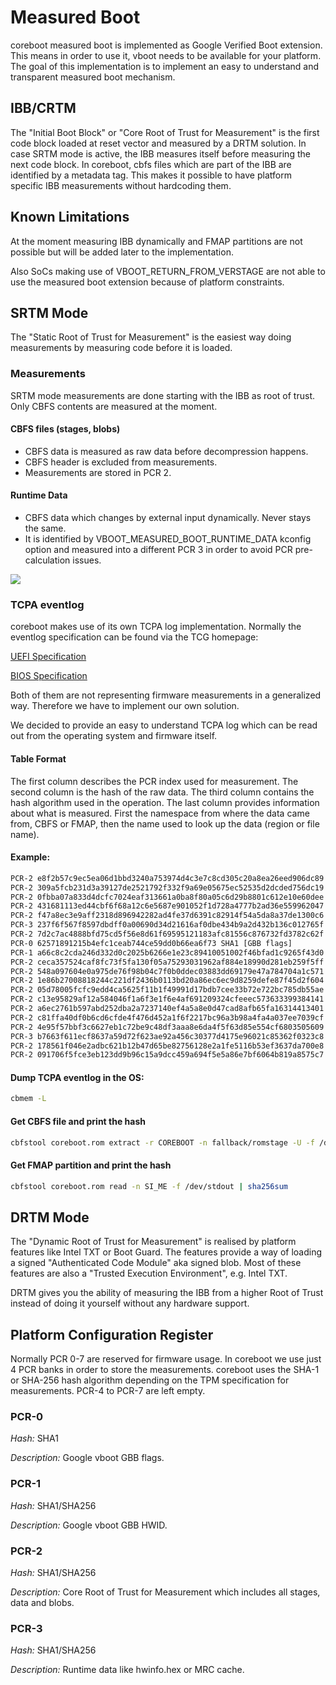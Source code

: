 # Measured Boot
coreboot measured boot is implemented as Google Verified Boot extension. This
means in order to use it, vboot needs to be available for your platform. The
goal of this implementation is to implement an easy to understand and
transparent measured boot mechanism.

## IBB/CRTM
The "Initial Boot Block" or "Core Root of Trust for Measurement" is the first
code block loaded at reset vector and measured by a DRTM solution.
In case SRTM mode is active, the IBB measures itself before measuring the next
code block. In coreboot, cbfs files which are part of the IBB are identified
by a metadata tag. This makes it possible to have platform specific IBB
measurements without hardcoding them.

## Known Limitations
At the moment measuring IBB dynamically and FMAP partitions are not possible but
will be added later to the implementation.

Also SoCs making use of VBOOT_RETURN_FROM_VERSTAGE are not able to use the
measured boot extension because of platform constraints.

## SRTM Mode
The "Static Root of Trust for Measurement" is the easiest way doing measurements
by measuring code before it is loaded.

### Measurements
SRTM mode measurements are done starting with the IBB as root of trust.
Only CBFS contents are measured at the moment.

#### CBFS files (stages, blobs)
* CBFS data is measured as raw data before decompression happens.
* CBFS header is excluded from measurements.
* Measurements are stored in PCR 2.

#### Runtime Data
* CBFS data which changes by external input dynamically. Never stays the same.
* It is identified by VBOOT_MEASURED_BOOT_RUNTIME_DATA kconfig option and
  measured into a different PCR 3 in order to avoid PCR pre-calculation issues.

![][srtm]

[srtm]: srtm.png

### TCPA eventlog
coreboot makes use of its own TCPA log implementation. Normally the eventlog
specification can be found via the TCG homepage:

[UEFI Specification](https://trustedcomputinggroup.org/resource/tcg-efi-platform-specification/)

[BIOS Specification](https://www.trustedcomputinggroup.org/wp-content/uploads/TCG_PCClientImplementation_1-21_1_00.pdf)

Both of them are not representing firmware measurements in a generalized way.
Therefore we have to implement our own solution.

We decided to provide an easy to understand TCPA log which can be read out
from the operating system and firmware itself.

#### Table Format
The first column describes the PCR index used for measurement.
The second column is the hash of the raw data. The third column contains
the hash algorithm used in the operation. The last column provides
information about what is measured. First the namespace from where the data
came from, CBFS or FMAP, then the name used to look up the data
(region or file name).

#### Example:
```bash
PCR-2 e8f2b57c9ec5ea06d1bbd3240a753974d4c3e7c8cd305c20a8ea26eed906dc89 SHA256 [FMAP: COREBOOT CBFS: bootblock]
PCR-2 309a5fcb231d3a39127de2521792f332f9a69e05675ec52535d2dcded756dc19 SHA256 [FMAP: COREBOOT CBFS: fallback/verstage]
PCR-2 0fbba07a833d4dcfc7024eaf313661a0ba8f80a05c6d29b8801c612e10e60dee SHA256 [FMAP: RO_VPD]
PCR-2 431681113ed44cbf6f68a12c6e5687e901052f1d728a4777b2ad36e559962047 SHA256 [FMAP: GBB]
PCR-2 f47a8ec3e9aff2318d896942282ad4fe37d6391c82914f54a5da8a37de1300c6 SHA256 [FMAP: SI_DESC]
PCR-3 237f6f567f8597dbdff0a00690d34d21616af0dbe434b9a2d432b136c012765f SHA256 [FMAP: SI_ME]
PCR-2 7d2c7ac4888bfd75cd5f56e8d61f69595121183afc81556c876732fd3782c62f SHA256 [FMAP: SI_GBE]
PCR-0 62571891215b4efc1ceab744ce59dd0b66ea6f73 SHA1 [GBB flags]
PCR-1 a66c8c2cda246d332d0c2025b6266e1e23c89410051002f46bfad1c9265f43d0 SHA256 [GBB HWID]
PCR-2 ceca357524caf8fc73f5fa130f05a75293031962af884e18990d281eb259f5ff SHA256 [FMAP: FW_MAIN_B CBFS: fallback/romstage]
PCR-2 548a097604e0a975de76f98b04c7f0b0ddec03883dd69179e47a784704a1c571 SHA256 [FMAP: FW_MAIN_B CBFS: fspm.bin]
PCR-2 1e86b27008818244c221df2436b0113bd20a86ec6ec9d8259defe87f45d2f604 SHA256 [FMAP: FW_MAIN_B CBFS: spd2.bin]
PCR-2 05d78005fcfc9edd4ca5625f11b1f49991d17bdb7cee33b72e722bc785db55ae SHA256 [FMAP: FW_MAIN_B CBFS: fallback/postcar]
PCR-2 c13e95829af12a584046f1a6f3e1f6e4af691209324cfeeec573633399384141 SHA256 [FMAP: FW_MAIN_B CBFS: fallback/ramstage]
PCR-2 a6ec2761b597abd252dba2a7237140ef4a5a8e0d47cad8afb65fa16314413401 SHA256 [FMAP: FW_MAIN_B CBFS: cpu_microcode_blob.bin]
PCR-2 c81ffa40df0b6cd6cfde4f476d452a1f6f2217bc96a3b98a4fa4a037ee7039cf SHA256 [FMAP: FW_MAIN_B CBFS: fsps.bin]
PCR-2 4e95f57bbf3c6627eb1c72be9c48df3aaa8e6da4f5f63d85e554cf6803505609 SHA256 [FMAP: FW_MAIN_B CBFS: vbt.bin]
PCR-3 b7663f611ecf8637a59d72f623ae92a456c30377d4175e96021c85362f0323c8 SHA256 [FMAP: RW_NVRAM]
PCR-2 178561f046e2adbc621b12b47d65be82756128e2a1fe5116b53ef3637da700e8 SHA256 [FMAP: FW_MAIN_B CBFS: fallback/dsdt.aml]
PCR-2 091706f5fce3eb123dd9b96c15a9dcc459a694f5e5a86e7bf6064b819a8575c7 SHA256 [FMAP: FW_MAIN_B CBFS: fallback/payload]
```

#### Dump TCPA eventlog in the OS:
```bash
cbmem -L
```

#### Get CBFS file and print the hash
```bash
cbfstool coreboot.rom extract -r COREBOOT -n fallback/romstage -U -f /dev/stdout | sha256sum
```

#### Get FMAP partition and print the hash
```bash
cbfstool coreboot.rom read -n SI_ME -f /dev/stdout | sha256sum
```

## DRTM Mode
The "Dynamic Root of Trust for Measurement" is realised by platform features
like Intel TXT or Boot Guard. The features provide a way of loading a signed
"Authenticated Code Module" aka signed blob. Most of these features are also
a "Trusted Execution Environment", e.g. Intel TXT.

DRTM gives you the ability of measuring the IBB from a higher Root of Trust
instead of doing it yourself without any hardware support.

## Platform Configuration Register
Normally PCR 0-7 are reserved for firmware usage. In coreboot we use just 4 PCR
banks in order to store the measurements. coreboot uses the SHA-1 or SHA-256
hash algorithm depending on the TPM specification for measurements. PCR-4 to
PCR-7 are left empty.

### PCR-0
_Hash:_ SHA1

_Description:_ Google vboot GBB flags.

### PCR-1
_Hash:_ SHA1/SHA256

_Description:_ Google vboot GBB HWID.

### PCR-2
_Hash:_ SHA1/SHA256

_Description:_ Core Root of Trust for Measurement which includes all stages,
data and blobs.

### PCR-3
_Hash:_ SHA1/SHA256

_Description:_ Runtime data like hwinfo.hex or MRC cache.
